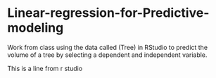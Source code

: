 # Linear-regression-for-Predictive-modeling
Work from class using the data called (Tree) in RStudio to predict the volume of a tree by selecting a dependent and independent variable. 

This is a line from r studio
